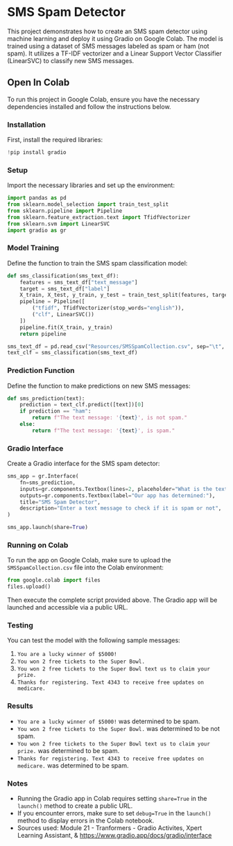 # SMS Spam Detector

This project demonstrates how to create an SMS spam detector using machine learning and deploy it using Gradio on Google Colab. The model is trained using a dataset of SMS messages labeled as spam or ham (not spam). It utilizes a TF-IDF vectorizer and a Linear Support Vector Classifier (LinearSVC) to classify new SMS messages.

## Open In Colab

To run this project in Google Colab, ensure you have the necessary dependencies installed and follow the instructions below.

### Installation

First, install the required libraries:

```python
!pip install gradio
```

### Setup

Import the necessary libraries and set up the environment:

```python
import pandas as pd
from sklearn.model_selection import train_test_split
from sklearn.pipeline import Pipeline
from sklearn.feature_extraction.text import TfidfVectorizer
from sklearn.svm import LinearSVC
import gradio as gr
```

### Model Training

Define the function to train the SMS spam classification model:

```python
def sms_classification(sms_text_df):
    features = sms_text_df["text_message"]
    target = sms_text_df["label"]
    X_train, X_test, y_train, y_test = train_test_split(features, target, test_size=0.33, random_state=42)
    pipeline = Pipeline([
        ("tfidf", TfidfVectorizer(stop_words="english")),
        ("clf", LinearSVC())
    ])
    pipeline.fit(X_train, y_train)
    return pipeline

sms_text_df = pd.read_csv("Resources/SMSSpamCollection.csv", sep="\t", names=["label", "text_message"])
text_clf = sms_classification(sms_text_df)
```

### Prediction Function

Define the function to make predictions on new SMS messages:

```python
def sms_prediction(text):
    prediction = text_clf.predict([text])[0]
    if prediction == "ham":
        return f"The text message: '{text}', is not spam."
    else:
        return f"The text message: '{text}', is spam."
```

### Gradio Interface

Create a Gradio interface for the SMS spam detector:

```python
sms_app = gr.Interface(
    fn=sms_prediction,
    inputs=gr.components.Textbox(lines=2, placeholder="What is the text message you want to test?", label="Enter SMS text here..."),
    outputs=gr.components.Textbox(label="Our app has determined:"),
    title="SMS Spam Detector",
    description="Enter a text message to check if it is spam or not",
)

sms_app.launch(share=True)
```

### Running on Colab

To run the app on Google Colab, make sure to upload the `SMSSpamCollection.csv` file into the Colab environment:

```python
from google.colab import files
files.upload()
```

Then execute the complete script provided above. The Gradio app will be launched and accessible via a public URL.

### Testing

You can test the model with the following sample messages:

1. `You are a lucky winner of $5000!`
2. `You won 2 free tickets to the Super Bowl.`
3. `You won 2 free tickets to the Super Bowl text us to claim your prize.`
4. `Thanks for registering. Text 4343 to receive free updates on medicare.`

### Results

- `You are a lucky winner of $5000!` was determined to be spam.
- `You won 2 free tickets to the Super Bowl.` was determined to be not spam.
- `You won 2 free tickets to the Super Bowl text us to claim your prize.` was determined to be spam.
- `Thanks for registering. Text 4343 to receive free updates on medicare.` was determined to be spam.

### Notes

- Running the Gradio app in Colab requires setting `share=True` in the `launch()` method to create a public URL.
- If you encounter errors, make sure to set `debug=True` in the `launch()` method to display errors in the Colab notebook.
- Sources used: Module 21 - Tranformers - Gradio Activites, Xpert Learning Assistant, & https://www.gradio.app/docs/gradio/interface

